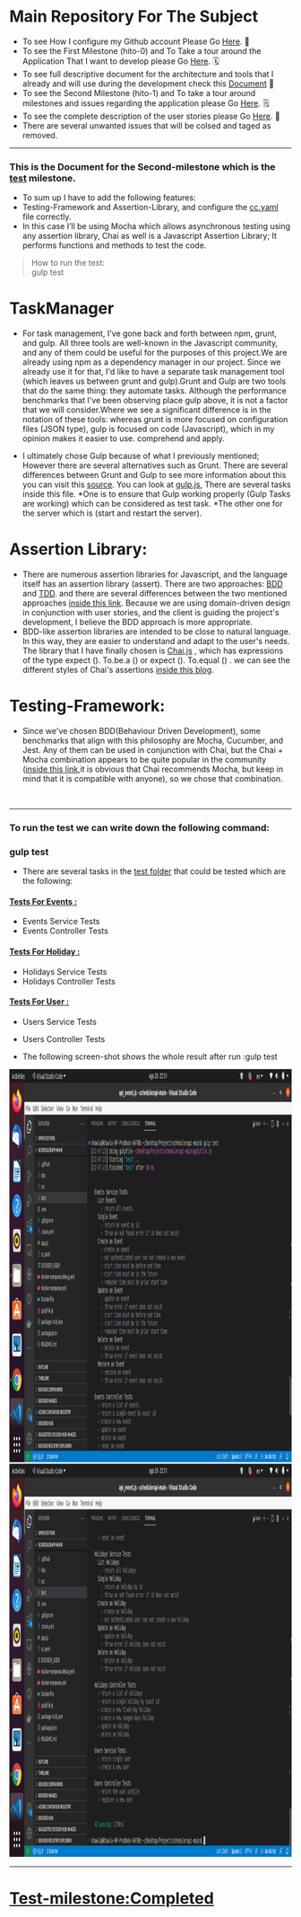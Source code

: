 
# Main Repository For The Subject
- To see How I configure my Github account Please Go [Here](https://github.com/khawla-k-banydomi/schedulerapi/blob/main/doc/Configuration.md). 🔧
- To see the First Milestone (hito-0) and To Take a tour around the Application That I want to develop please Go [Here](https://github.com/khawla-k-banydomi/schedulerapi/blob/main/doc/Description.md). 🗓️
- To see full descriptive document for the architecture and tools that I already and will use during the development check this [Document](https://github.com/khawla-k-banydomi/schedulerapi/blob/main/doc/Architecture.md) 📔
- To see the Second Milestone (hito-1) and To take a tour around milestones and issues regarding the application please Go [Here](https://github.com/khawla-k-banydomi/schedulerapi/blob/main/doc/MS1_Specifying%20and%20planning%20the%20project.md). 🗒️
- To see the complete description of the user stories please Go [Here](https://github.com/khawla-k-banydomi/schedulerapi/blob/main/doc/User-Stories.md). 📓
- There are several unwanted issues that will be colsed and taged as removed.

---
### This is the Document for the Second-milestone which is the [test](https://jj.github.io/CC/documentos/proyecto/2021/2.Tests) milestone.
- To sum up I have to add the following features:<br>
- Testing-Framework and Assertion-Library, and configure the [cc.yaml](https://github.com/khawla-k-banydomi/schedulerapi/blob/main/cc.yaml) file correctly.
- In this case I’ll be using Mocha which allows asynchronous testing using any assertion library, Chai as well is a Javascript Assertion Library; It performs functions and methods to test the code.
> How to run the test:<br>
>  gulp test 

# TaskManager
- For task management, I've gone back and forth between npm, grunt, and gulp. All three tools are well-known in the Javascript community, and any of them could be useful for the purposes of this project.We are already using npm as a dependency manager in our project. Since we already use it for that, I'd like to have a separate task management tool (which leaves us between grunt and gulp).Grunt and Gulp are two tools that do the same thing: they automate tasks. Although the performance benchmarks that I've been observing place gulp above, it is not a factor that we will consider.Where we see a significant difference is in the notation of these tools: whereas grunt is more focused on configuration files (JSON type), gulp is focused on code (Javascript), which in my opinion makes it easier to use.
comprehend and apply.

- I ultimately chose Gulp because of what I previously mentioned; However there are several alternatives such as Grunt.
There are several differences between Grunt and Gulp to see more information about this you can visit this [source](https://www.keycdn.com/blog/gulp-vs-grunt).
You can look at [gulp.js](https://github.com/khawla-k-banydomi/schedulerapi/blob/main/gulpfile.js), There are several tasks inside this file.
*One is to ensure that Gulp working properly (Gulp Tasks are working) which can be considered as test task.
*The other one for the server which is (start and restart the server).

# Assertion Library:
- There are numerous assertion libraries for Javascript, and the language itself has an assertion library (assert).
There are two approaches: [BDD](https://www.agilealliance.org/glossary/bdd/) and [TDD](https://www.agilealliance.org/glossary/tdd/). and there are several differences between the two mentioned approaches [inside this link](https://www.pluralsight.com/blog/software-development/tdd-vs-bdd).
Because we are using domain-driven design in conjunction with user stories, and the client is guiding the project's development, I believe the BDD approach is more appropriate.
- BDD-like assertion libraries are intended to be close to natural language. In this way, they are easier to understand and adapt to the user's needs. The library that I have finally chosen is [Chai.js](https://www.chaijs.com/) , which has expressions of the type expect (). To.be.a () or expect (). To.equal () . we can see the different styles of Chai's assertions [inside this blog](https://www.chaijs.com/guide/styles/).


# Testing-Framework:


- Since we've chosen BDD(Behaviour Driven Development), some benchmarks that align with this philosophy are Mocha, Cucumber, and Jest.
Any of them can be used in conjunction with Chai, but the Chai + Mocha combination appears to be quite popular in the community ([inside this link](https://www.chaijs.com/guide/installation/),it is obvious that Chai recommends Mocha, but keep in mind that it is compatible with anyone), so we chose that combination. 

<br>

---
### To run the test we can write down the following command:
### gulp test
- There are several tasks in the [test folder](https://github.com/khawla-k-banydomi/schedulerapi/blob/main/test) that could be tested which are the following:


#### [Tests For Events : ](https://github.com/khawla-k-banydomi/schedulerapi/blob/main/test/api_event.js)
- Events Service Tests
- Events Controller Tests

#### [Tests For Holiday : ](https://github.com/khawla-k-banydomi/schedulerapi/blob/main/test/api_holiday.js)
- Holidays Service Tests
- Holidays Controller Tests

#### [Tests For User : ](https://github.com/khawla-k-banydomi/schedulerapi/blob/main/test/api_user.js)
- Users Service Tests
- Users Controller Tests


- The following screen-shot shows the whole result after run :gulp test

<img src="https://github.com/khawla-k-banydomi/schedulerapi/blob/hito2/doc/unit%20test%201.png" width="1000" height="700">

<img src="https://github.com/khawla-k-banydomi/schedulerapi/blob/hito2/doc/unit%20test%202.png" width="1000" height="700">


---
# [Test-milestone:Completed](https://github.com/khawla-k-banydomi/schedulerapi/milestone/5)



